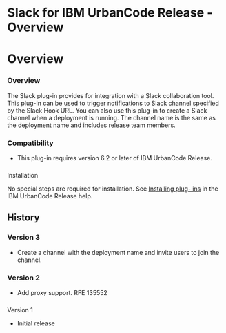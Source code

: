 
Slack for IBM UrbanCode Release - Overview
==========================================

# Overview


### Overview


The Slack plug-in provides for integration with a Slack collaboration tool. This plug-in can be used
to trigger notifications to Slack channel specified by the Slack Hook URL. You can also use this plug-in to create a
Slack channel when a deployment is running. The channel name is the same as the deployment name and includes release
team members.

### Compatibility

* This plug-in requires version 6.2 or later of IBM UrbanCode Release.

###
Installation

No special steps are required for installation. See [Installing plug-
ins](http://www.ibm.com/support/knowledgecenter/SS4GCC_6.1.1/com.ibm.urelease.doc/topics/settings_plugins.html
"Installing plug-ins") in the IBM UrbanCode Release help.

History
-------

### Version 3

* Create a channel with
the deployment name and invite users to join the channel.

### Version 2

* Add proxy support. RFE 135552

###
Version 1

* Initial release


